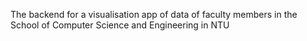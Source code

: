 The backend for a visualisation app of data of faculty members in the School of Computer Science and Engineering in NTU
